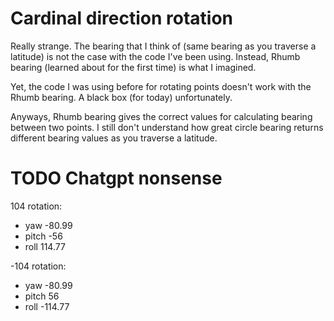 # Cardinal direction rotation

Really strange. The bearing that I think of (same bearing as you traverse a latitude) is not the case with the code I've been using. Instead, Rhumb bearing (learned about for the first time) is what I imagined.

Yet, the code I was using before for rotating points doesn't work with the Rhumb bearing. A black box (for today) unfortunately.

Anyways, Rhumb bearing gives the correct values for calculating bearing between two points. I still don't understand how great circle bearing returns different bearing values as you traverse a latitude.

# TODO Chatgpt nonsense

104 rotation:
- yaw -80.99
- pitch -56
- roll 114.77

-104 rotation:
- yaw -80.99
- pitch 56
- roll -114.77
